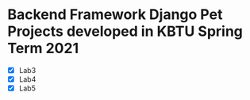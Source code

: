 # Backend Framework Django Pet Projects developed in KBTU Spring Term 2021
- [x] Lab3
- [x] Lab4
- [x] Lab5